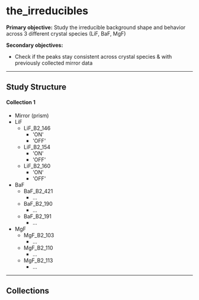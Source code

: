 # the_irreducibles

**Primary objective:** Study the irreducible background shape and behavior across 3 different crystal species  (LiF, BaF, MgF) 

**Secondary objectives:** 
- Check if the peaks stay consistent across crystal species & with previously collected mirror data

--- 
## Study Structure

#### Collection 1
  - Mirror (prism) 
  - LiF
      * LiF_B2_146
          *   'ON'
          *   'OFF'  
      * LiF_B2_154
          *   'ON'
          *   'OFF'
      * LiF_B2_160
          *   'ON'
          *   'OFF'
  - BaF
      * BaF_B2_421
          * ...
      * BaF_B2_190
          * ... 
      * BaF_B2_191
          * ... 
  - MgF
      * MgF_B2_103
          * ... 
      * MgF_B2_110
          * ... 
      * MgF_B2_113
          * ... 

---
## Collections 
